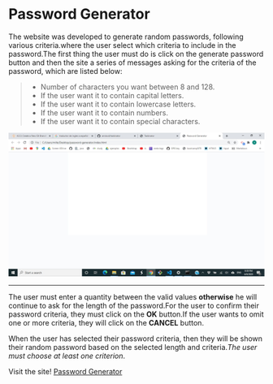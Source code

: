# Password Generator 

 The website was developed to generate random passwords, following various criteria.where the user select which criteria to include in the password.The first thing the user must do is click on the generate password button and then the site a series of messages asking for the criteria of the password, which are listed below:

> - Number of characters you want between 8 and 128.
> - If the user want it to contain capital letters.
> - If the user want it to contain lowercase letters.
> - If the user want it to contain numbers.
> - If the user want it to contain special characters.

 ![Homepage](/assets/images/web-site.jpg)
 _____________________________________________________________________
 


The user must enter a quantity between the valid values **otherwise** he will continue to ask for the length of the password.For the user to confirm their password criteria, they must click on the **OK** button.If the user wants to omit one or more criteria, they will click on the **CANCEL** button.

When the user has selected their password criteria, then they will be shown their random password based on the selected length and criteria.*The user must choose at least one criterion*.

Visit the site! [Password Generator ](https://anniavd.github.io//)